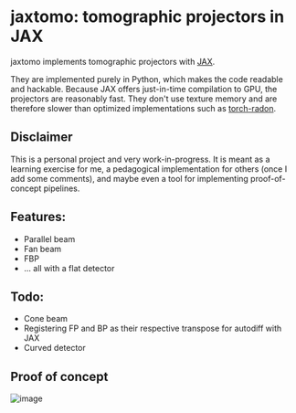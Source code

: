 # jaxtomo: tomographic projectors in JAX

jaxtomo implements tomographic projectors with [JAX](https://github.com/google/jax). 

They are implemented purely in Python, which makes the code readable and hackable. Because JAX offers just-in-time compilation to GPU, the projectors are reasonably fast. They don't use texture memory and are therefore slower than optimized implementations such as [torch-radon](https://github.com/matteo-ronchetti/torch-radon).

## Disclaimer

This is a personal project and very work-in-progress. It is meant as a learning exercise for me, a pedagogical implementation for others (once I add some comments), and maybe even a tool for implementing proof-of-concept pipelines.

## Features:

* Parallel beam
* Fan beam
* FBP
* ... all with a flat detector

## Todo: 

* Cone beam
* Registering FP and BP as their respective transpose for autodiff with JAX
* Curved detector

## Proof of concept

![image](https://user-images.githubusercontent.com/5190547/211380328-552f20cd-112b-4d8a-81be-1c725d5f7023.png)

